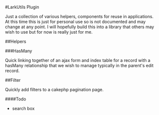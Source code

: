 #LarkUtils Plugin

Just a collection of various helpers, components for reuse in applications.  At this time this is just for personal use so is not documented and may change at any point.  I will hopefully build this into a library that others may wish to use but for now is really just for me.

##Helpers

###HasMany

Quick linking together of an ajax form and index table for a record with a hasMany relationship that we wish to manage typically in the parent's edit record.

##Filter

Quickly add filters to a cakephp pagination page.

####Todo
-	search box